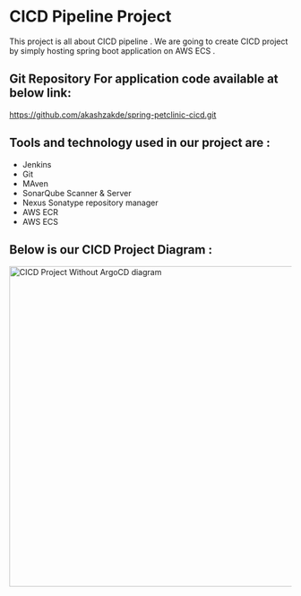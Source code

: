 # CICD Pipeline Project 

This project is all about CICD pipeline . We are going to create CICD project by simply hosting spring boot application on AWS ECS .

## Git Repository For application code available at below link:

https://github.com/akashzakde/spring-petclinic-cicd.git

## Tools and technology used in our project are : 

-  Jenkins
-  Git
-  MAven
-  SonarQube Scanner & Server
-  Nexus Sonatype repository manager
-  AWS ECR 
-  AWS ECS
## Below is our CICD Project Diagram :

<img width="572" alt="CICD Project Without ArgoCD diagram " src="https://github.com/akashzakde/spring-petclinic-cicd/assets/64258131/b3d327a6-9d29-4ea8-b57c-30eeaffdb114">
